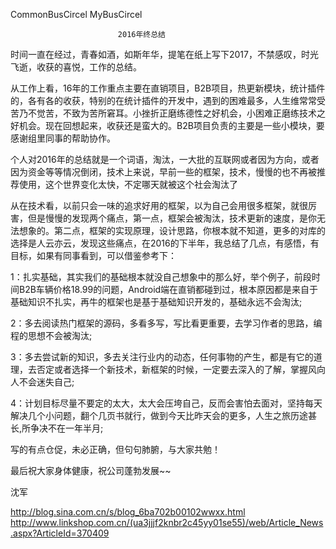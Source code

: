 CommonBusCircel
MyBusCircel









  							2016年终总结

时间一直在经过，青春如酒，如斯年华，提笔在纸上写下2017，不禁感叹，时光飞逝，收获的喜悦，工作的总结。		

从工作上看，16年的工作重点主要在直销项目，B2B项目，热更新模块，统计插件的，各有各的收获，特别的在统计插件的开发中，遇到的困难最多，人生维常常受苦乃不觉苦，不致为苦所窘耳。小挫折正磨练德性之好机会，小困难正磨练技术之好机会。现在回想起来，收获还是蛮大的。B2B项目负责的主要是一些小模块，要感谢组里同事的帮助协作。


个人对2016年的总结就是一个词语，淘汰，一大批的互联网或者因为方向，或者因为资金等等情况倒闭，技术上来说，早前一些的框架，技术，慢慢的也不再被推荐使用，这个世界变化太快，不定哪天就被这个社会淘汰了
 
从在技术看，以前只会一味的追求好用的框架，以为自己会用很多框架，就很厉害，但是慢慢的发现两个痛点，第一点，框架会被淘汰，技术更新的速度，是你无法想象的。第二点，框架的实现原理，设计思路，你根本就不知道，更多的对库的选择是人云亦云，发现这些痛点，在2016的下半年，我总结了几点，有感悟，有目标，如果有同事看到，可以借鉴参考下：

  1：扎实基础，其实我们的基础根本就没自己想象中的那么好，举个例子，前段时间B2B车辆价格18.99的问题，Android端在直销都碰到过，根本原因都是来自于基础知识不扎实，再牛的框架也是基于基础知识开发的，基础永远不会淘汰;

  2：多去阅读热门框架的源码，多看多写，写比看更重要，去学习作者的思路，编程的思想不会被淘汰;

  3：多去尝试新的知识，多去关注行业内的动态，任何事物的产生，都是有它的道理，去否定或者选择一个新技术，新框架的时候，一定要去深入的了解，掌握风向人不会迷失自己;

  4：计划目标尽量不要定的太大，太大会压垮自己，反而会害怕去面对，坚持每天解决几个小问题，翻个几页书就行，做到今天比昨天会的更多，人生之旅历途甚长,所争决不在一年半月;


写的有点仓促，未必正确，但句句肺腑，与大家共勉！

最后祝大家身体健康，祝公司蓬勃发展~~


  沈军




http://blog.sina.com.cn/s/blog_6ba702b00102wwxx.html
http://www.linkshop.com.cn/(ua3jjjf2knbr2c45yy01se55)/web/Article_News.aspx?ArticleId=370409